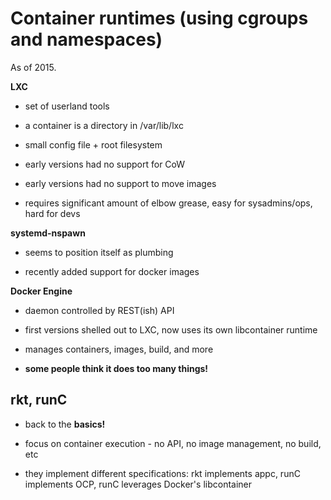 # Container runtimes (using cgroups and namespaces)

As of 2015.

**LXC**

- set of userland tools

- a container is a directory in /var/lib/lxc

- small config file + root filesystem

- early versions had no support for CoW

- early versions had no support to move images

- requires significant amount of elbow grease, easy for sysadmins/ops, hard for devs

**systemd-nspawn**

- seems to position itself as plumbing

- recently added support for docker images

**Docker Engine**

- daemon controlled by REST(ish) API

- first versions shelled out to LXC, now uses its own libcontainer runtime

- manages containers, images, build, and more

- **some people think it does too many things!**

## rkt, runC

- back to the **basics!**

- focus on container execution - no API, no image management, no build, etc

- they implement different specifications: rkt implements appc, runC implements OCP, runC leverages Docker's libcontainer
